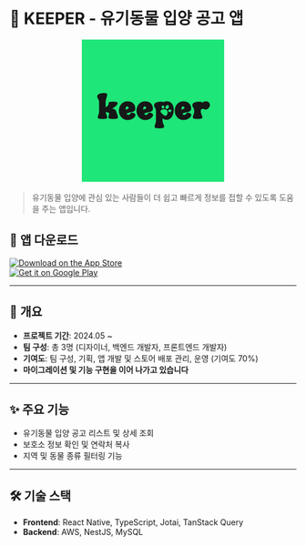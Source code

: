 # 🐾 KEEPER - 유기동물 입양 공고 앱

<p align="center">
  <img src='./src/assets/images/keeper-icon.png' width='250' height='250'>
</p>

> 유기동물 입양에 관심 있는 사람들이 더 쉽고 빠르게 정보를 접할 수 있도록 도움을 주는 앱입니다.

## 📱 앱 다운로드

<a href="https://apps.apple.com/kr/app/keeper-%EC%9C%A0%EA%B8%B0%EB%8F%99%EB%AC%BC-%EC%9E%85%EC%96%91%EC%9D%98-%EC%B2%AB%EA%B1%B8%EC%9D%8C/id6739178024">
  <img src="https://developer.apple.com/assets/elements/badges/download-on-the-app-store.svg"
       alt="Download on the App Store"
       height="40" />
</a><br>
<a href="https://play.google.com/store/apps/details?id=com.keeper.love&pcampaignid=web_share">
  <img src="https://play.google.com/intl/en_us/badges/static/images/badges/en_badge_web_generic.png"
       alt="Get it on Google Play"
       height="60" />
</a>

---

## 📌 개요

- **프로젝트 기간**: 2024.05 ~
- **팀 구성**: 총 3명 (디자이너, 백엔드 개발자, 프론트엔드 개발자)
- **기여도**: 팀 구성, 기획, 앱 개발 및 스토어 배포 관리, 운영 (기여도 70%)
- **마이그레이션 및 기능 구현을 이어 나가고 있습니다**

---

## ✨ 주요 기능

- 유기동물 입양 공고 리스트 및 상세 조회
- 보호소 정보 확인 및 연락처 복사
- 지역 및 동물 종류 필터링 기능

---

## 🛠 기술 스택

- **Frontend**: React Native, TypeScript, Jotai, TanStack Query
- **Backend**: AWS, NestJS, MySQL
